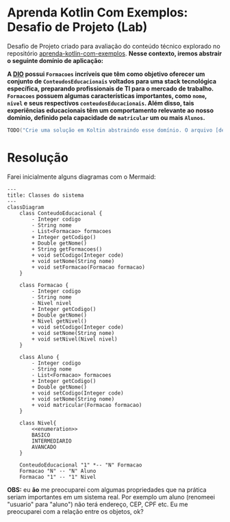 # Aprenda Kotlin Com Exemplos: Desafio de Projeto (Lab)

Desafio de Projeto criado para avaliação do conteúdo técnico explorado no repositório [aprenda-kotlin-com-exemplos](https://github.com/digitalinnovationone/aprenda-kotlin-com-exemplos). **Nesse contexto, iremos abstrair o seguinte domínio de aplicação:**

**A [DIO](https://web.dio.me) possui `Formacoes` incríveis que têm como objetivo oferecer um conjunto de `ConteudosEducacionais` voltados para uma stack tecnológica específica, preparando profissionais de TI para o mercado de trabalho. `Formacoes` possuem algumas características importantes, como `nome`, `nivel` e seus respectivos `conteudosEducacionais`. Além disso, tais experiências educacionais têm um comportamento relevante ao nosso domínio, definido pela capacidade de `matricular` um ou mais `Alunos`.**


```kotlin
TODO("Crie uma solução em Koltin abstraindo esse domínio. O arquivo [desafio.kt] te ajudará 😉")
```

# Resolução

Farei inicialmente alguns diagramas com o Mermaid:

```mermaid
---
title: Classes do sistema
---
classDiagram
    class ConteudoEducacional {
        - Integer codigo
        - String nome
        - List<Formacao> formacoes
        + Integer getCodigo()
        + Double getNome()
        + String getFormacoes()
        + void setCodigo(Integer code)
        + void setNome(String nome)
        + void setFormacao(Formacao formacao)
    }

    class Formacao {
        - Integer codigo
        - String nome
        - Nivel nivel
        + Integer getCodigo()
        + Double getNome()
        + Nivel getNivel()
        + void setCodigo(Integer code)
        + void setNome(String nome)
        + void setNivel(Nivel nivel)
    }

    class Aluno {
        - Integer codigo
        - String nome
        - List<Formacao> formacoes
        + Integer getCodigo()
        + Double getNome()
        + void setCodigo(Integer code)
        + void setNome(String nome)
        + void matricular(Formacao formacao)
    }
 
    class Nivel{
        <<enumeration>>
        BASICO
        INTERMEDIARIO
        AVANCADO
    }

    ConteudoEducacional "1" *-- "N" Formacao
    Formacao "N" -- "N" Aluno
    Formacao "1" -- "1" Nivel
```

**OBS:** eu **ão** me preocuparei com algumas propriedades que na prática seriam importantes em um sistema real. Por exemplo um aluno (renomeei "usuario" para "aluno") não terá endereço, CEP, CPF etc. Eu me preocuparei com a relação entre os objetos, ok?